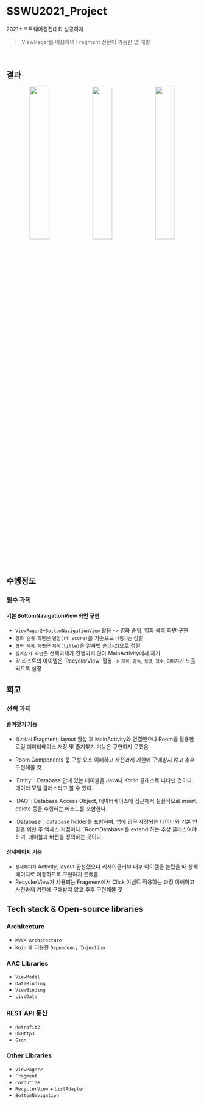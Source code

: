 # SSWU2021_Project
2021소프트웨어경진대회 성공하자

> ViewPager를 이용하여 Fragment 전환이 가능한 앱 개발
</br>

## 결과

<p align="center">
<img src="https://user-images.githubusercontent.com/77660379/168833273-0611bca5-a598-4688-851e-795b0a032929.gif" width="32%"/>
<img src="https://user-images.githubusercontent.com/77660379/168833432-62db5028-4c76-4e9b-89f0-d58a22a10d00.gif" width="32%"/>
<img src="https://user-images.githubusercontent.com/77660379/168833557-5b9d31d1-c4f7-4a17-bb61-acaf9d661f48.gif" width="32%"/>
</p>


## 수행정도

### 필수 과제

#### 기본 BottomNavigationView 화면 구현
* `ViewPager2+BottomNavigationView` 활용 -> 영화 순위, 영화 목록 화면 구현
* `영화 순위 화면`은 `별점(rt_score)`를 기준으로 `내림차순` 정렬
* `영화 목록 화면`은 `제목(title)`을 알파벳 순(`A~Z`)으로 정렬
* `즐겨찾기 화면`은 선택과제가 진행되지 않아 MainActivity에서 제거
* 각 리스트의 아이템은 ‘RecyclerView’ 활용 -> `제목`, `감독`, `설명`, `점수`, `이미지`가 노출되도록 설정

## 회고

### 선택 과제

#### 즐겨찾기 기능
* `즐겨찾기` Fragment, layout 완성 후 MainActivity와 연결했으나 Room을 활용한 로컬 데이터베이스 저장 및 즐겨찾기 기능은 구현하지 못했음

* Room Components 룸 구성 요소 이해하고 사전과제 기한에 구애받지 않고 추후 구현해볼 것
* ‘Entity’ : Database 안에 있는 테이블을 Java나 Kotlin 클래스로 나타낸 것이다. 데이터 모델 클래스라고 볼 수 있다. 
* ‘DAO’ : Database Access Object, 데이터베이스에 접근해서 실질적으로 insert, delete 등을 수행하는 메소드를 포함한다.
* ‘Database’ : database holder를 포함하며, 앱에 영구 저장되는 데이터와 기본 연결을 위한 주 액세스 지점이다. `RoomDatabase’를 extend 하는 추상 클래스여야 하며, 테이블과 버전을 정의하는 곳이다.

#### 상세페이지 기능
* `상세페이지` Activity, layout 완성했으나 리사이클러뷰 내부 아이템을 눌렀을 때 상세페이지로 이동하도록 구현하지 못했음
* RecyclerView가 사용되는 Fragment에서 Click 이벤트 적용하는 과정 이해하고 사전과제 기한에 구애받지 않고 추후 구현해볼 것

## Tech stack & Open-source libraries
### Architecture
- `MVVM Architecture`
- `Koin` 을 이용한 `Dependency Injection`

### AAC Libraries
 - `ViewModel`
 - `DataBinding`
 - `ViewBinding`
 - `LiveData`

### REST API 통신
 - `Retrofit2`
 - `OkHttp3`
 - `Gson`

### Other Libraries
 - `ViewPager2`
 - `Fragment`
 - `Coroutine`
 - `RecyclerView` + `ListAdapter`
 - `BottomNavigation`
